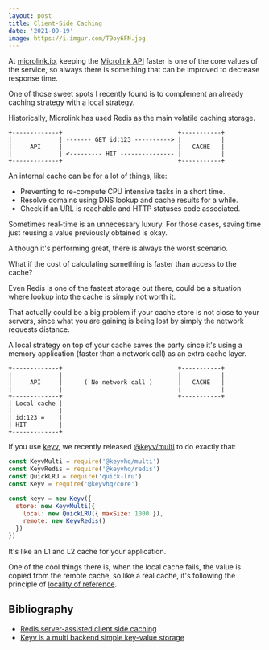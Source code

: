 ```yaml
---
layout: post
title: Client-Side Caching
date: '2021-09-19'
image: https://i.imgur.com/T9oy6FN.jpg
---
```


At [microlink.io](https://microlink.io), keeping the [Microlink API](https://api.microlink.io) faster is one of the core values of the service, so always there is something that can be improved to decrease response time.

One of those sweet spots I recently found is to complement an already caching strategy with a local strategy.

Historically, Microlink has used Redis as the main volatile caching storage.

```
+-------------+                                +-----------+
|             | ------- GET id:123 ----------> |           |
|     API     |                                |   CACHE   |
|             | <--------- HIT --------------- |           |
+-------------+                                +-----------+
```

An internal cache can be for a lot of things, like:

- Preventing to re-compute CPU intensive tasks in a short time.
- Resolve domains using DNS lookup and cache results for a while.
- Check if an URL is reachable and HTTP statuses code associated.

Sometimes real-time is an unnecessary luxury. For those cases, saving time just reusing a value previously obtained is okay.

Although it's performing great, there is always the worst scenario.

What if the cost of calculating something is faster than access to the cache?

Even Redis is one of the fastest storage out there, could be a situation where lookup into the cache is simply not worth it.

That actually could be a big problem if your cache store is not close to your servers, since what you are gaining is being lost by simply the network requests distance.

A local strategy on top of your cache saves the party since it's using a memory application (faster than a network call) as an extra cache layer.

```
+-------------+                                +-----------+
|             |                                |           |
|     API     |      ( No network call )       |   CACHE   |
|             |                                |           |
+-------------+                                +-----------+
| Local cache |
|             |
| id:123 =    |
| HIT         |
+-------------+
```

If you use [keyv](https://keyv.js.org), we recently released [@keyv/multi](https://github.com/microlinkhq/keyv/tree/master/packages/multi) to do exactly that:

```js
const KeyvMulti = require('@keyvhq/multi')
const KeyvRedis = require('@keyvhq/redis')
const QuickLRU = require('quick-lru')
const Keyv = require('@keyvhq/core')

const keyv = new Keyv({
  store: new KeyvMulti({
    local: new QuickLRU({ maxSize: 1000 }),
    remote: new KeyvRedis()
  })
})
```

It's like an L1 and L2 cache for your application. 

One of the cool things there is, when the local cache fails, the value is copied from the remote cache, so like a real cache, it's following the principle of [locality of reference](https://en.wikipedia.org/wiki/Locality_of_reference).

## Bibliography

- [Redis server-assisted client side caching](https://redis.io/topics/client-side-caching)
- [Keyv is a multi backend simple key-value storage](https://keyv.js.org)
